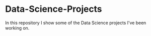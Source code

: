 # Data-Science-Projects
In this repository I show some of the Data Science projects I've been working on.
